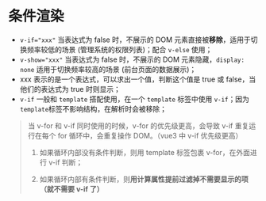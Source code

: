 # 条件渲染

- `v-if="xxx"` 当表达式为 false 时，不展示的 DOM 元素直接被**移除**，适用于切换频率较低的场景 (管理系统的权限列表)；配合 `v-else` 使用；
- `v-show="xxx"` 当表达式为 false 时，不展示的 DOM 元素隐藏，`display: none` 适用于切换频率较高的场景 (前台页面的数据展示)；
- xxx 表示的是一个表达式，可以求出一个值，判断这个值是 true 或 false，当他们的表达式为 true 时则显示；
- `v-if` 一般和 `template` 搭配使用，在一个 `template` 标签中使用 `v-if`；因为 `template`标签不影响结构，在解析时会被移除；

> 当 v-for 和 v-if 同时使用的时候，v-for 的优先级更高，会导致 v-if 重复运行在每个 for 循环中，会重复操作 DOM。（vue3 中 v-if 优先级更高）
>
> 1. 如果循环内部没有条件判断，则用 template 标签包裹 v-for，在外面进行 v-if 判断；
>
> 2. 如果循环内部有条件判断，则**用计算属性提前过滤掉不需要显示的项（就不需要 v-if 了）**


